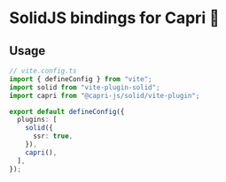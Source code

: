 # SolidJS bindings for Capri 🍋

## Usage

```ts
// vite.config.ts
import { defineConfig } from "vite";
import solid from "vite-plugin-solid";
import capri from "@capri-js/solid/vite-plugin";

export default defineConfig({
  plugins: [
    solid({
      ssr: true,
    }),
    capri(),
  ],
});
```
